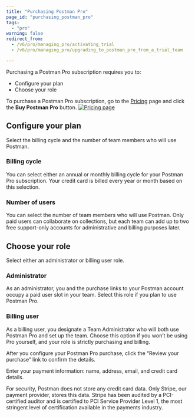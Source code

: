 ```yaml
---
title: "Purchasing Postman Pro"
page_id: "purchasing_postman_pro"
tags:
  - "pro"
warning: false
redirect_from:
  - /v6/pro/managing_pro/activating_trial
  - /v6/pro/managing_pro/upgrading_to_postman_pro_from_a_trial_team

---
```


Purchasing a Postman Pro subscription requires you to:

- Configure your plan
- Choose your role

To purchase a Postman Pro subscription, go to the [Pricing](https://www.getpostman.com/pricing) page and click the **Buy Postman Pro** button.
[![Pricing page](https://assets.postman.com/postman-docs/purchasingpro1.png)](https://assets.postman.com/postman-docs/purchasingpro1.png)

## Configure your plan

Select the billing cycle and the number of team members who will use Postman.

### Billing cycle

You can select either an annual or monthly billing cycle for your Postman Pro subscription. Your credit card is billed every year or month based on this selection.

### Number of users

You can select the number of team members who will use Postman. Only paid users can collaborate on collections, but each team can add up to two free support-only accounts for administrative and billing purposes later.

## Choose your role

Select either an administrator or billing user role.

### Administrator
  
As an administrator, you and the purchase links to your Postman account occupy a paid user slot in your team. Select this role if you plan to use Postman Pro.

### Billing user
  
As a billing user, you designate a Team Administrator who will both use Postman Pro and set up the team. Choose this option if you won’t be using Pro yourself, and your role is strictly purchasing and billing.

After you configure your Postman Pro purchase, click the “Review your purchase” link to confirm the details.

Enter your payment information: name, address, email, and credit card details.

For security, Postman does not store any credit card data. Only Stripe, our payment provider, stores this data. Stripe has been audited by a PCI-certified auditor and is certified to PCI Service Provider Level 1, the most stringent level of certification available in the payments industry.
